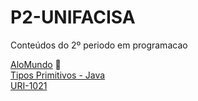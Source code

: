 # P2-UNIFACISA
Conteúdos do 2º periodo em programacao

[AloMundo](https://github.com/Samega18/P2-UNIFACISA/blob/master/AloMundo/src/aplication/Program.java) :robot: <br/>
[Tipos Primitivos - Java](https://github.com/Samega18/P2-UNIFACISA/blob/master/Conteudo/TiposPrimitivos.md) <br/>
[URI-1021](https://github.com/Samega18/P2-UNIFACISA/blob/master/URI1021/src/Main.java)
